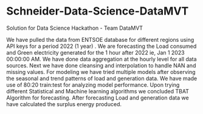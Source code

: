# Schneider-Data-Science-DataMVT
Solution for Data Science Hackathon - Team DataMVT

We have  pulled the data from ENTSOE database for different regions using API keys for  a period 2022 (1 year)  . We are forecasting the Load consumed and Green electricity generated for the 1 hour after 2022 ie, Jan 1 2023 00:00:00 AM.
We have done data aggregation at the hourly level for all data sources. Next we have done cleansing and interpolation to handle NAN and missing values.
For modeling we have tried multiple models after observing the seasonal and trend patterns of load and generation data. We have made use of 80:20 train:test for analyzing model performance. Upon trying different Statistical and Machine learning algorithms we concluded TBAT Algorithm for forecasting. After forecasting Load and generation data we have calculated the surplus energy produced.
